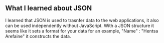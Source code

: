 ## What I learned about JSON

I learned that JSON is used to trasnfer data to the web applications, it also can be used independently without JavaScript. With a JSON structure it seems like it sets a format for your data for an example, "Name" : "Hentsa Arefaine" it constructs the data.
